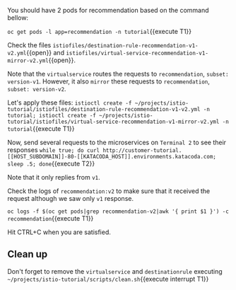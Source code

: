 You should have 2 pods for recommendation based on the command bellow:

`oc get pods -l app=recommendation -n tutorial`{{execute T1}}

Check the files `istiofiles/destination-rule-recommendation-v1-v2.yml`{{open}} and `istiofiles/virtual-service-recommendation-v1-mirror-v2.yml`{{open}}.

Note that the `virtualservice` routes the requests to `recommendation`, `subset: version-v1`. However, it also `mirror` these requests to `recommendation`, `subset: version-v2`.

Let's apply these files: `istioctl create -f ~/projects/istio-tutorial/istiofiles/destination-rule-recommendation-v1-v2.yml -n tutorial; istioctl create -f ~/projects/istio-tutorial/istiofiles/virtual-service-recommendation-v1-mirror-v2.yml -n tutorial`{{execute T1}}

Now, send several requests to the microservices on `Terminal 2` to see their responses
`while true; do curl http://customer-tutorial.[[HOST_SUBDOMAIN]]-80-[[KATACODA_HOST]].environments.katacoda.com; sleep .5; done`{{execute T2}}

Note that it only replies from `v1`.

Check the logs of `recommendation:v2` to make sure that it received the request although we saw only `v1` response.

`oc logs -f $(oc get pods|grep recommendation-v2|awk '{ print $1 }') -c recommendation`{{execute T1}}

Hit CTRL+C when you are satisfied.

## Clean up

Don't forget to remove the `virtualservice` and `destinationrule` executing `~/projects/istio-tutorial/scripts/clean.sh`{{execute interrupt T1}}